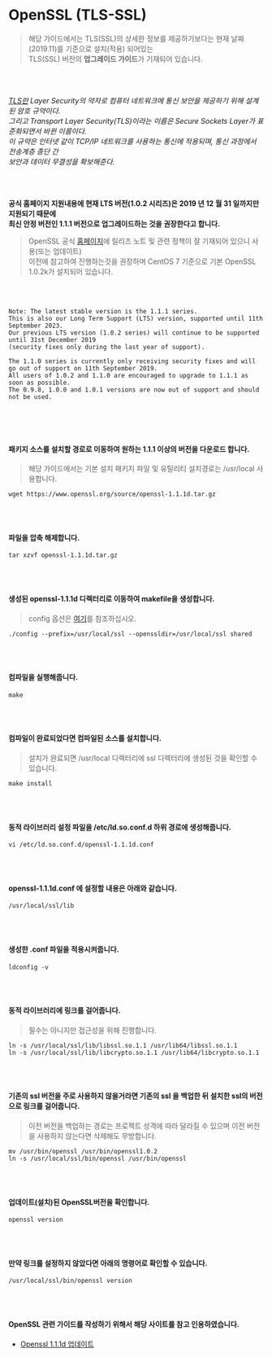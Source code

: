 # OpenSSL (TLS-SSL)
> 해당 가이드에서는 TLS(SSL)의 상세한 정보를 제공하기보다는 현재 날짜(2019.11)를 기준으로 설치(적용) 되어있는  
TLS(SSL) 버전의 **업그레이드 가이드**가 기재되어 있습니다.

<br/>
<br/>

*[TLS란](https://ko.wikipedia.org/wiki/%EC%A0%84%EC%86%A1_%EA%B3%84%EC%B8%B5_%EB%B3%B4%EC%95%88) Layer Security의 약자로  컴퓨터 네트워크에 통신 보안을 제공하기 위해 설계된 암호 규약이다.  
그리고 Transport Layer Security(TLS)이라는 이름은 Secure Sockets Layer가 표준화되면서 바뀐 이름이다.  
이 규약은 인터넷 같이 TCP/IP 네트워크를 사용하는 통신에 적용되며, 통신 과정에서 전송계층 종단 간  
보안과 데이터 무결성을 확보해준다.*  

<br/>
<br/>

**공식 홈페이지 지원내용에 현재 LTS 버전(1.0.2 시리즈)은 2019 년 12 월 31 일까지만 지원되기 때문에  
최신 안정 버전인 1.1.1 버전으로 업그레이드하는 것을 권장한다고 합니다.**
> OpenSSL 공식 [홈페이지](https://www.openssl.org/)에 릴리즈 노트 및 관련 정책이 잘 기재되어 있으니 사용(또는 업데이트)  
이전에 참고하여 진행하는것을 권장하며 CentOS 7 기준으로 기본 OpenSSL 1.0.2k가 설치되어 있습니다.

<br/>
<br/>

```
Note: The latest stable version is the 1.1.1 series.  
This is also our Long Term Support (LTS) version, supported until 11th September 2023.  
Our previous LTS version (1.0.2 series) will continue to be supported until 31st December 2019  
(security fixes only during the last year of support).  

The 1.1.0 series is currently only receiving security fixes and will go out of support on 11th September 2019.  
All users of 1.0.2 and 1.1.0 are encouraged to upgrade to 1.1.1 as soon as possible.  
The 0.9.8, 1.0.0 and 1.0.1 versions are now out of support and should not be used.
```

<br/>
<br/>
<br/>

#### 패키지 소스를 설치할 경로로 이동하여 원하는 1.1.1 이상의 버전을 다운로드 합니다.
> 해당 가이드에서는 기본 설치 패키지 파일 및 유틸리티 설치경로는 /usr/local 사용합니다.
```
wget https://www.openssl.org/source/openssl-1.1.1d.tar.gz
```

<br/>
<br/>

#### 파일을 압축 해제합니다.
```
tar xzvf openssl-1.1.1d.tar.gz
```

<br/>
<br/>

#### 생성된 openssl-1.1.1d 디렉터리로 이동하여 makefile을 생성합니다.
> config 옵션은 [여기](https://wiki.openssl.org/index.php/Compilation_and_Installation#Configure_Options)를 참조하십시오.
```
./config --prefix=/usr/local/ssl --openssldir=/usr/local/ssl shared
```

<br/>
<br/>

#### 컴파일을 실행해줍니다.
```
make
```

<br/>
<br/>

#### 컴파일이 완료되었다면 컴파일된 소스를 설치합니다.
> 설치가 완료되면 /usr/local 디렉터리에 ssl 디렉터리에 생성된 것을 확인할 수 있습니다.  
```
make install
```

<br/>
<br/>

#### 동적 라이브러리 설정 파일을 /etc/ld.so.conf.d 하위 경로에 생성해줍니다.
```
vi /etc/ld.so.conf.d/openssl-1.1.1d.conf
```

<br/>
<br/>

#### openssl-1.1.1d.conf 에 설정할 내용은 아래와 같습니다.
```
/usr/local/ssl/lib
```

<br/>
<br/>


#### 생성한 .conf 파일을 적용시켜줍니다.
```
ldconfig -v
```

<br/>
<br/>


#### 동적 라이브러리에 링크를 걸어줍니다.
> 필수는 아니지만 접근성을 위해 진행합니다.
```
ln -s /usr/local/ssl/lib/libssl.so.1.1 /usr/lib64/libssl.so.1.1
ln -s /usr/local/ssl/lib/libcrypto.so.1.1 /usr/lib64/libcrypto.so.1.1
```

<br/>
<br/>

#### 기존의 ssl 버전을 주로 사용하지 않을거라면 기존의 ssl 을 백업한 뒤 설치한 ssl의 버전으로 링크를 걸어줍니다.
> 이전 버전을 백업하는 경로는 프로젝트 성격에 따라 달라질 수 있으며 이전 버전을 사용하지 않는다면 삭제해도 무방합니다.
```
mv /usr/bin/openssl /usr/bin/openssl1.0.2
ln -s /usr/local/ssl/bin/openssl /usr/bin/openssl
```

<br/>
<br/>

#### 업데이트(설치)된 OpenSSL버전을 확인합니다.
```
openssl version
```

<br/>
<br/>

#### 만약 링크를 설정하지 않았다면 아래의 명령어로 확인할 수 있습니다.
```
/usr/local/ssl/bin/openssl version
```

<br/>
<br/>

#### OpenSSL 관련 가이드를 작성하기 위해서 해당 사이트를 참고 인용하였습니다.
- [Openssl 1.1.1d 업데이트](https://blanche-star.tistory.com/entry/APM-%EC%84%A4%EC%B9%98-openssl-%EC%B5%9C%EC%8B%A0%EB%B2%84%EC%A0%84%EC%84%A4%EC%B9%98%EC%86%8C%EC%8A%A4%EC%84%A4%EC%B9%98-shared%EC%84%A4%EC%B9%98)

